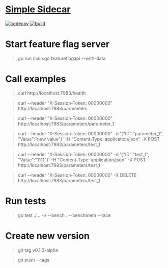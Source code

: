 # [Simple Sidecar](https://github.com/AlbertMorenoDEV/simple-sidecar)

[![codecov](https://codecov.io/gh/AlbertMorenoDEV/simple-sidecar/branch/master/graph/badge.svg)](https://codecov.io/gh/AlbertMorenoDEV/simple-sidecar)
[![build](https://github.com/AlbertMorenoDEV/simple-sidecar/workflows/Build%20and%20Test/badge.svg)](https://github.com/AlbertMorenoDEV/simple-sidecar/actions?query=workflow%3A%22Build+and+Test%22)


# Start feature flag server

> go run main.go featureflagapi --with-data


# Call examples

> curl http://localhost:7983/health

> curl --header "X-Session-Token: 00000000" http://localhost:7983/parameters

> curl --header "X-Session-Token: 00000000" http://localhost:7983/parameters/parameter_1

> curl --header "X-Session-Token: 00000000" -d '{"ID":"parameter_1", "Value":"new value"}' -H "Content-Type: application/json" -X POST http://localhost:7983/parameters/test_1

> curl --header "X-Session-Token: 00000000" -d '{"ID":"test_1", "Value":"1111"}' -H "Content-Type: application/json" -X POST http://localhost:7983/parameters/test_1

> curl --header "X-Session-Token: 00000000" -X DELETE http://localhost:7983/parameters/test_1

# Run tests

> go test ./... -v --bench . --benchmem --race

# Create new version

> git tag v0.1.0-alpha

> git push --tags